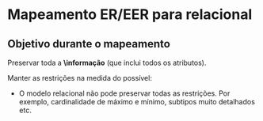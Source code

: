 # Mapeamento ER/EER para relacional

## Objetivo durante o mapeamento

Preservar toda a **\informação** (que inclui todos os atributos).

Manter as restrições na medida do possível:
* O modelo relacional não pode preservar todas as restrições. Por exemplo, cardinalidade de máximo e mínimo, subtipos muito detalhados etc.
